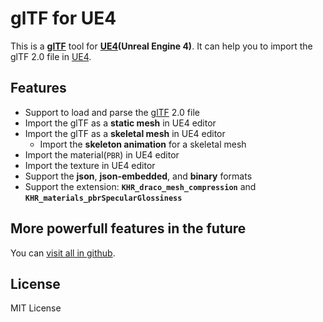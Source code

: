 # **glTF** for **UE4**

This is a **[glTF][glTF]** tool for **[UE4][UE4](Unreal Engine 4)**. It can help you to import the glTF 2.0 file in [UE4][UE4].

## Features

* Support to load and parse the [glTF][glTF] 2.0 file
* Import the glTF as a **static mesh** in UE4 editor
* Import the glTF as a **skeletal mesh** in UE4 editor
  * Import the **skeleton animation** for a skeletal mesh
* Import the material(`PBR`) in UE4 editor
* Import the texture in UE4 editor
* Support the **json**, **json-embedded**, and **binary** formats
* Support the extension: **`KHR_draco_mesh_compression`** and **`KHR_materials_pbrSpecularGlossiness`**

## More powerfull features in the future

You can [visit all in github][Github].

## License

MIT License

[glTF]: https://github.com/KhronosGroup/glTF "glTF"
[UE4]: https://unrealengine.com "Unreal Engine 4"
[Github]: https://github.com/code4game/glTFForUE4/milestones "Github"
